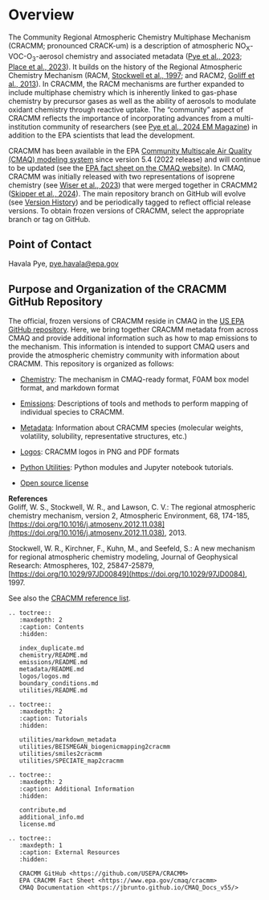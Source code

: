 # Overview

The Community Regional Atmospheric Chemistry Multiphase Mechanism (CRACMM; pronounced CRACK-um) is a description of atmospheric NO<sub>X</sub>-VOC-O<sub>3</sub>-aerosol chemistry and associated metadata ([Pye et al., 2023](https://doi.org/10.5194/acp-23-5043-2023); [Place et al., 2023](https://doi.org/10.5194/acp-23-9173-2023)). It builds on the history of the Regional Atmospheric Chemistry Mechanism (RACM, [Stockwell et al., 1997](https://doi.org/10.1029/97JD00849); and RACM2, [Goliff et al., 2013](https://doi.org/10.1016/j.atmosenv.2012.11.038)). In CRACMM, the RACM mechanisms are further expanded to include multiphase chemistry which is inherently linked to gas-phase chemistry by precursor gases as well as the ability of aerosols to modulate oxidant chemistry through reactive uptake. The “community” aspect of CRACMM reflects the importance of incorporating advances from a multi-institution community of researchers (see [Pye et al., 2024 EM Magazine](https://airandwmapa.sharepoint.com/sites/AWMA_Website/Shared%20Documents/Forms/AllItems.aspx?id=%2Fsites%2FAWMA%5FWebsite%2FShared%20Documents%2Fem%2Ddo%20not%20delete%2FMisc%2FEM%20Jan%202024%2Fpye%2Epdf&parent=%2Fsites%2FAWMA%5FWebsite%2FShared%20Documents%2Fem%2Ddo%20not%20delete%2FMisc%2FEM%20Jan%202024&p=true&ga=1&LOF=1)) in addition to the EPA scientists that lead the development. 

CRACMM has been available in the EPA [Community Multiscale Air Quality (CMAQ) modeling system](https://github.com/USEPA/CMAQ) since version 5.4 (2022 release) and will continue to be updated (see the [EPA fact sheet on the CMAQ website](https://www.epa.gov/cmaq/cracmm)). In CMAQ, CRACMM was initially released with two representations of isoprene chemistry (see [Wiser et al., 2023](https://doi.org/10.5194/gmd-16-1801-2023)) that were merged together in CRACMM2 ([Skipper et al., 2024](https://doi.org/10.5194/acp-24-12903-2024)). The main repository branch on GitHub will evolve (see [Version History](additional_info.md#version-history)) and be periodically tagged to reflect official release versions. To obtain frozen versions of CRACMM, select the appropriate branch or tag on GitHub. 

## Point of Contact
Havala Pye, pye.havala@epa.gov

## Purpose and Organization of the CRACMM GitHub Repository

The official, frozen versions of CRACMM reside in CMAQ in the [US EPA GitHub repository](https://github.com/USEPA/CMAQ). Here, we bring together CRACMM metadata from across CMAQ and provide additional information such as how to map emissions to the mechanism. This information is intended to support CMAQ users and provide the atmospheric chemistry community with information about CRACMM. This repository is organized as follows:
* [Chemistry](chemistry/README.md): The mechanism in CMAQ-ready format, F0AM box model format, and markdown format
* [Emissions](emissions/README.md): Descriptions of tools and methods to perform mapping of individual species to CRACMM.
* [Metadata](metadata/README.md): Information about CRACMM species (molecular weights, volatility, solubility, representative structures, etc.)
* [Logos](logos/logos.md): CRACMM logos in PNG and PDF formats
* [Python Utilities](utilities/README.md): Python modules and Jupyter notebook tutorials.

* [Open source license](license.md)

**References**  
Goliff, W. S., Stockwell, W. R., and Lawson, C. V.: The regional atmospheric chemistry mechanism, version 2, Atmospheric Environment, 68, 174-185, [https://doi.org/10.1016/j.atmosenv.2012.11.038](https://doi.org/10.1016/j.atmosenv.2012.11.038), 2013.

Stockwell, W. R., Kirchner, F., Kuhn, M., and Seefeld, S.: A new mechanism for regional atmospheric chemistry modeling, Journal of Geophysical Research: Atmospheres, 102, 25847-25879, [https://doi.org/10.1029/97JD00849](https://doi.org/10.1029/97JD0084), 1997.


See also the [CRACMM reference list](../additional_info.md#references).



```{eval-rst}
.. toctree::
   :maxdepth: 2
   :caption: Contents
   :hidden:

   index_duplicate.md
   chemistry/README.md
   emissions/README.md
   metadata/README.md
   logos/logos.md
   boundary_conditions.md
   utilities/README.md

.. toctree::
   :maxdepth: 2
   :caption: Tutorials
   :hidden:

   utilities/markdown_metadata
   utilities/BEISMEGAN_biogenicmapping2cracmm
   utilities/smiles2cracmm
   utilities/SPECIATE_map2cracmm

.. toctree::
   :maxdepth: 2
   :caption: Additional Information
   :hidden:

   contribute.md
   additional_info.md
   license.md

.. toctree::
   :maxdepth: 1
   :caption: External Resources
   :hidden:

   CRACMM GitHub <https://github.com/USEPA/CRACMM>
   EPA CRACMM Fact Sheet <https://www.epa.gov/cmaq/cracmm>
   CMAQ Documentation <https://jbrunto.github.io/CMAQ_Docs_v55/>

   ```